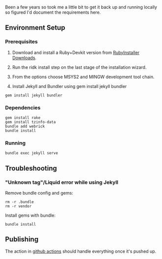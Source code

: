 Been a few years so took me a little bit to get it back up and running locally so figured I'd document the requirements here.

## Environment Setup
### Prerequisites
1. Download and install a Ruby+Devkit version from [RubyInstaller Downloads](https://rubyinstaller.org/). 

2. Run the ridk install step on the last stage of the installation wizard.
3. From the options choose MSYS2 and MINGW development tool chain.
4. Install Jekyll and Bundler using gem install jekyll bundler

```gem install jekyll bundler```

### Dependencies

```
gem install rake
gem install tzinfo-data
bundle add webrick
bundle install
```
### Running

```bundle exec jekyll serve```



## Troubleshooting
### "Unknown tag"/Liquid error while using Jekyll
Remove bundle config and gems:
```
rm -r .bundle
rm -r vendor
```
Install gems with bundle:
```
bundle install
```

## Publishing

The action in [github actions](./.github/workflows/ci.yml) should handle everything once it's pushed up.